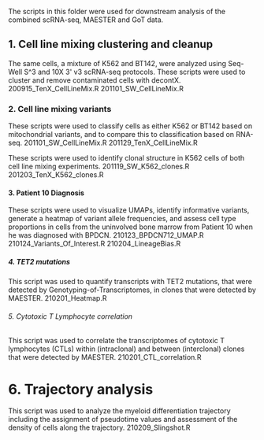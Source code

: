 The scripts in this folder were used for downstream analysis of the combined scRNA-seq, MAESTER and GoT data.

## 1. Cell line mixing clustering and cleanup

The same cells, a mixture of K562 and BT142, were analyzed using Seq-Well S^3 and 10X 3' v3 scRNA-seq protocols. These scripts were used to cluster and remove contaminated cells with decontX.
200915_TenX_CellLineMix.R
201101_SW_CellLineMix.R

### 2. Cell line mixing variants

These scripts were used to classify cells as either K562 or BT142 based on mitochondrial variants, and to compare this to classification based on RNA-seq.
201101_SW_CellLineMix.R
201129_TenX_CellLineMix.R

These scripts were used to identify clonal structure in K562 cells of both cell line mixing experiments.
201119_SW_K562_clones.R
201203_TenX_K562_clones.R

#### 3. Patient 10 Diagnosis

These scripts were used to visualize UMAPs, identify informative variants, generate a heatmap of variant allele frequencies, and assess cell type proportions in cells from the uninvolved bone marrow from Patient 10 when he was diagnosed with BPDCN.
210123_BPDCN712_UMAP.R
210124_Variants_Of_Interest.R
210204_LineageBias.R

##### 4. TET2 mutations

This script was used to quantify transcripts with TET2 mutations, that were detected by Genotyping-of-Transcriptomes, in clones that were detected by MAESTER.
210201_Heatmap.R

###### 5. Cytotoxic T Lymphocyte correlation

This script was used to correlate the transcriptomes of cytotoxic T lymphocytes (CTLs) within (intraclonal) and between (interclonal) clones that were detected by MAESTER.
210201_CTL_correlation.R

# 6. Trajectory analysis

This script was used to analyze the myeloid differentiation trajectory including the assignment of pseudotime values and assessment of the density of cells along the trajectory.
210209_Slingshot.R






